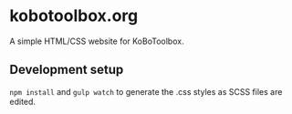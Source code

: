 # kobotoolbox.org

A simple HTML/CSS website for KoBoToolbox. 

## Development setup 

`npm install` and `gulp watch` to generate the .css styles as SCSS files are edited. 

